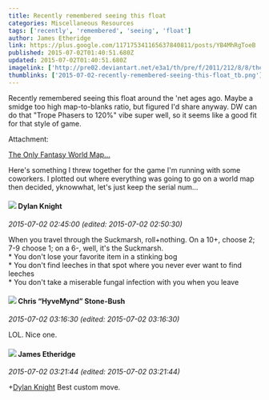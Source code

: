 ```yaml
---
title: Recently remembered seeing this float
categories: Miscellaneous Resources
tags: ['recently', 'remembered', 'seeing', 'float']
author: James Etheridge
link: https://plus.google.com/117175341165637840811/posts/YB4MhRgToeB
published: 2015-07-02T01:40:51.680Z
updated: 2015-07-02T01:40:51.680Z
imagelink: ['http://pre02.deviantart.net/e3a1/th/pre/f/2011/212/8/8/the_only_fantasy_world_map____by_eotbeholder-d42b141.jpg']
thumblinks: ['2015-07-02-recently-remembered-seeing-this-float_tb.png']
---
```


Recently remembered seeing this float around the &#39;net ages ago. Maybe a smidge too high map-to-blanks ratio, but figured I&#39;d share anyway. DW can do that &quot;Trope Phasers to 120%&quot; vibe super well, so it seems like a good fit for that style of game.


Attachment:

<a href='http://eotbeholder.deviantart.com/art/The-Only-Fantasy-World-Map-245738593'>The Only Fantasy World Map...</a>


Here's something I threw together for the game I'm running with some coworkers. I plotted out where everything was going to go on a world map then decided, yknowwhat, let's just keep the serial num...
<div id='comment z13mc1s43lztynfxu04cfztxoyjhu504ttg0k'>
  <h4><img src='{{site.baseurl}}//images/avatars/105493931245261821643_photo.jpg'> Dylan Knight</h4>
      <p><cite>2015-07-02 02:45:00 (edited: 2015-07-02 02:50:30)</cite></p>
        <p>When you travel through the Suckmarsh, roll+nothing. On a 10+, choose 2; 7-9 choose 1; on a 6-, well, it&#39;s the Suckmarsh.<br />* You don&#39;t lose your favorite item in a stinking bog<br />* You don&#39;t find leeches in that spot where you never ever want to find leeches<br />* You don&#39;t take a miserable fungal infection with you when you leave</p>
</div>
        

<div id='comment z13mc1s43lztynfxu04cfztxoyjhu504ttg0k'>
  <h4><img src='{{site.baseurl}}//images/avatars/108053817066303198241_photo.jpg'> Chris “HyveMynd” Stone-Bush</h4>
      <p><cite>2015-07-02 03:16:30 (edited: 2015-07-02 03:16:30)</cite></p>
        <p>LOL. Nice one.</p>
</div>
        

<div id='comment z13mc1s43lztynfxu04cfztxoyjhu504ttg0k'>
  <h4><img src='{{site.baseurl}}//images/avatars/117175341165637840811_photo.jpg'> James Etheridge</h4>
      <p><cite>2015-07-02 03:21:44 (edited: 2015-07-02 03:21:44)</cite></p>
        <p><span class="proflinkWrapper"><span class="proflinkPrefix">+</span><a class="proflink" href="https://plus.google.com/105493931245261821643" oid="105493931245261821643">Dylan Knight</a></span> Best custom move.</p>
</div>
        